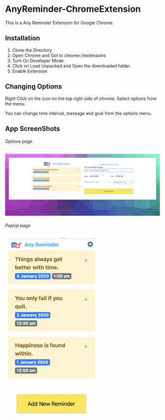 # AnyReminder-ChromeExtension
This is a Any Reminder Extension for Google Chrome.



## Installation


1. Clone the Directory
2. Open Chrome and Got to chrome://extensions
3. Turn On Developer Mode.
4. Click on Load Unpacked and Open the downloaded folder.
5. Enable Extension


## Changing Options

Right Click on the  icon on the top right side of chrome. Select options from the menu. 

You can change time interval, message and goal from the options menu.




## App ScreenShots




###### Options page
<img src="images/Screen Shot 2019-09-21 at 12.44.38 AM.png" alt="drawing" width=""/> 



###### PopUp page
<img src="images/Screen Shot 2019-09-21 at 12.45.39 AM.png" alt="drawing" width="300" hieght=""/>



